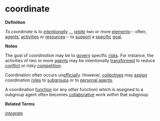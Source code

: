 # coordinate

**Definition**

_To coordinate_ is _to_ [_intentionally_](https://github.com/gcassel/Modular-Organization-Terminology/blob/master/terms/intend.md) __ [_relate_](https://github.com/gcassel/Modular-Organization-Terminology/blob/master/terms/relate.md) two or more [elements](https://github.com/gcassel/Modular-Organization-Terminology/blob/master/terms/element.md)-- often, [agents'](https://github.com/gcassel/Modular-Organization-Terminology/blob/master/terms/agent.md) [activities](https://github.com/gcassel/Modular-Organization-Terminology/blob/master/terms/activity.md) or [resources](https://github.com/gcassel/Modular-Organization-Terminology/blob/master/terms/resource.md)-- to [support](https://github.com/gcassel/Modular-Organization-Terminology/blob/master/terms/support.md) a [specific](https://github.com/gcassel/Modular-Organization-Terminology/blob/master/terms/specific.md) [goal](https://github.com/gcassel/Modular-Organization-Terminology/blob/master/terms/goal.md).

**Notes**

The goal of _coordination_ may be to [govern](https://github.com/gcassel/Modular-Organization-Terminology/blob/master/terms/govern.md) specific [risks](https://github.com/gcassel/Modular-Organization-Terminology/blob/master/terms/risk.md). For instance, the activities of two or more [agents](https://github.com/gcassel/Modular-Organization-Terminology/blob/master/terms/agent.md) may be intentionally [transformed](https://github.com/gcassel/Modular-Organization-Terminology/blob/master/terms/transform.md) to reduce [conflict](https://github.com/gcassel/Modular-Organization-Terminology/blob/master/terms/conflict.md) or risky [competition](https://github.com/gcassel/Modular-Organization-Terminology/blob/master/terms/compete.md).

Coordination often occurs un[officially](https://github.com/gcassel/Modular-Organization-Terminology/blob/master/terms/official.md). However, [collectives](https://github.com/gcassel/Modular-Organization-Terminology/blob/master/terms/collective.md) may [assign](https://github.com/gcassel/Modular-Organization-Terminology/blob/master/terms/assign.md) coordination [roles](https://github.com/gcassel/Modular-Organization-Terminology/blob/master/terms/role.md) to [subgroups](https://github.com/gcassel/Modular-Organization-Terminology/blob/master/terms/substructure.md) or to [personal agents](https://github.com/gcassel/Modular-Organization-Terminology/blob/master/terms/personal-agent.md).

A coordination [function](https://github.com/gcassel/Modular-Organization-Terminology/blob/master/terms/function.md) (or any _other_ function) which is assigned to a subgroup agent often becomes [collaborative](https://github.com/gcassel/Modular-Organization-Terminology/blob/master/terms/collaborate.md) work _within_ that subgroup.

**Related Terms**

[_integrate_](https://github.com/gcassel/Modular-Organizing-Terminology/tree/master/terms/integrate.md)
